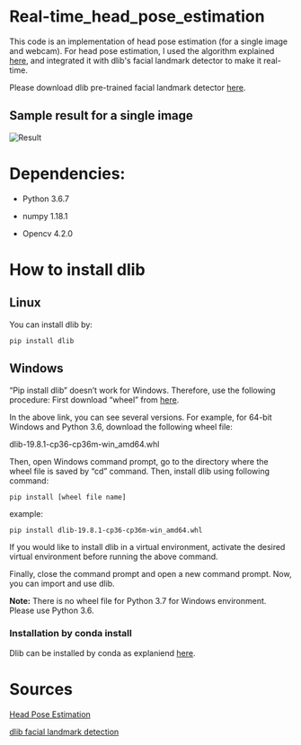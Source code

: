 # Real-time_head_pose_estimation


This code is an implementation of head pose estimation (for a single image and webcam). 
For head pose estimation, I used the algorithm explained [here](https://www.learnopencv.com/head-pose-estimation-using-opencv-and-dlib/), and integrated it with dlib's facial landmark detector to make it real-time. 

Please download dlib pre-trained facial landmark detector [here](http://dlib.net/files/shape_predictor_68_face_landmarks.dat.bz2). 

## Sample result for a single image
![Result](https://user-images.githubusercontent.com/38423900/76159128-9606bc80-6160-11ea-912a-78a57f307f45.png)


# Dependencies:

* Python 3.6.7

* numpy 1.18.1

* Opencv 4.2.0


# How to install dlib
## Linux
You can install dlib by:
```
pip install dlib
```

## Windows
“Pip install dlib” doesn’t work for Windows. Therefore, use the following procedure:
First download “wheel” from [here](https://pypi.org/simple/dlib). 

In the above link, you can see several versions. For example, for 64-bit Windows and Python 3.6, download the following wheel file:

dlib-19.8.1-cp36-cp36m-win_amd64.whl

Then, open Windows command prompt, go to the directory where the wheel file is saved by “cd” command. Then, install dlib using following command: 
```
pip install [wheel file name]
```

example:
```
pip install dlib-19.8.1-cp36-cp36m-win_amd64.whl
```

If you would like to install dlib in a virtual environment, activate the desired virtual environment before running the above command.

Finally, close the command prompt and open a new command prompt. Now, you can import and use dlib. 

**Note:** There is no wheel file for Python 3.7 for Windows environment. Please use Python 3.6. 


### Installation by conda install
Dlib can be installed by conda as explaniend [here](https://anaconda.org/menpo/dlib).



# Sources

[Head Pose Estimation](https://www.learnopencv.com/head-pose-estimation-using-opencv-and-dlib)

[dlib facial landmark detection](https://www.pyimagesearch.com/2017/04/03/facial-landmarks-dlib-opencv-python)

